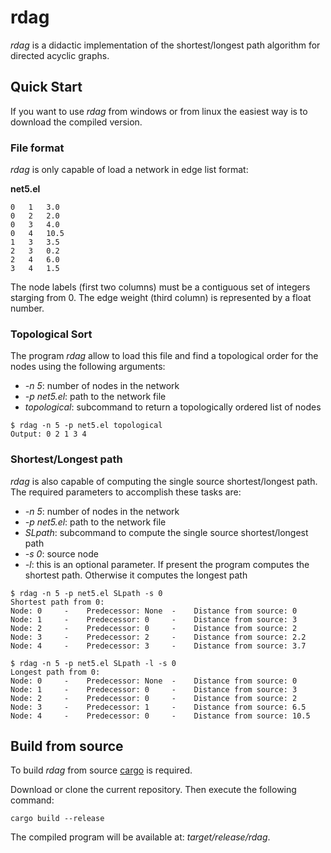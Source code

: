 # rdag

*rdag* is a didactic implementation of the shortest/longest path algorithm for directed acyclic
graphs. 

## Quick Start

If you want to use *rdag* from windows or from linux the easiest way is to download the compiled
version. 

### File format

*rdag* is only capable of load a network in edge list format:

**net5.el**
```
0   1   3.0
0   2   2.0
0   3   4.0
0   4   10.5
1   3   3.5
2   3   0.2
2   4   6.0
3   4   1.5
```

The node labels (first two columns) must be a contiguous set of integers starging from 0. The edge
weight (third column) is represented by a float number.

### Topological Sort


The program *rdag* allow to load this file and find a topological order for the nodes
using the following arguments:

- *-n 5*: number of nodes in the network
- *-p net5.el*: path to the network file
- *topological*: subcommand to return a topologically ordered list of nodes

```
$ rdag -n 5 -p net5.el topological
Output: 0 2 1 3 4
```

### Shortest/Longest path


*rdag* is also capable of computing the single source shortest/longest path.
The required parameters to accomplish these tasks are:

- *-n 5*: number of nodes in the network
- *-p net5.el*: path to the network file
- *SLpath*: subcommand to compute the single source shortest/longest path
- *-s 0*: source node
- *-l*: this is an optional parameter. If present the program computes the shortest path.
  Otherwise it computes the longest path


```
$ rdag -n 5 -p net5.el SLpath -s 0
Shortest path from 0:
Node: 0 	-	 Predecessor: None 	-	 Distance from source: 0
Node: 1 	-	 Predecessor: 0 	-	 Distance from source: 3
Node: 2 	-	 Predecessor: 0 	-	 Distance from source: 2
Node: 3 	-	 Predecessor: 2 	-	 Distance from source: 2.2
Node: 4 	-	 Predecessor: 3 	-	 Distance from source: 3.7

$ rdag -n 5 -p net5.el SLpath -l -s 0
Longest path from 0:
Node: 0 	-	 Predecessor: None 	-	 Distance from source: 0
Node: 1 	-	 Predecessor: 0 	-	 Distance from source: 3
Node: 2 	-	 Predecessor: 0 	-	 Distance from source: 2
Node: 3 	-	 Predecessor: 1 	-	 Distance from source: 6.5
Node: 4 	-	 Predecessor: 0 	-	 Distance from source: 10.5
```

## Build from source

To build *rdag* from source [cargo](https://www.rust-lang.org/tools/install) is
required. 

Download or clone the current repository. Then execute the following command:

```
cargo build --release
```
The compiled program will be available at: *target/release/rdag*.


